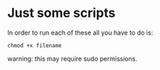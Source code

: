 # Just some scripts

In order to run each of these all you have to do is:
```
chmod +x filename
```
warning: this may require sudo permissions.
